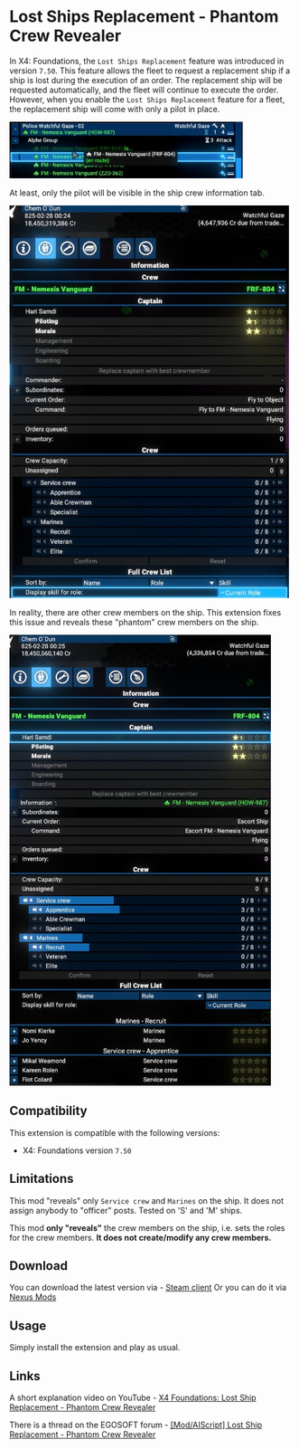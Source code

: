 # Lost Ships Replacement - Phantom Crew Revealer

In X4: Foundations, the `Lost Ships Replacement` feature was introduced in version `7.50`.
This feature allows the fleet to request a replacement ship if a ship is lost during the execution of an order. The replacement ship will be requested automatically, and the fleet will continue to execute the order.
However, when you enable the `Lost Ships Replacement` feature for a fleet, the replacement ship will come with only a pilot in place.

![Replacement ship is coming](docs/images/replacement_ship_is_coming.jpg)

At least, only the pilot will be visible in the ship crew information tab.

![Empty crew on it](docs/images/replacement_ship_empty_crew.jpg)

In reality, there are other crew members on the ship. This extension fixes this issue and reveals these "phantom" crew members on the ship.

![Revealed "phantom" crew](docs/images/replacement_ship_revealed_crew.jpg)

## Compatibility

This extension is compatible with the following versions:

- X4: Foundations version `7.50`

## Limitations

This mod "reveals" only `Service crew` and `Marines` on the ship. It does not assign anybody to "officer" posts. Tested on 'S' and 'M' ships.

This mod **only "reveals"** the crew members on the ship, i.e. sets the roles for the crew members. **It does not create/modify any crew members.**

## Download

You can download the latest version via - [Steam client](https://steamcommunity.com/id/chemodun/myworkshopfiles/?appid=392160)
Or you can do it via [Nexus Mods](https://next.nexusmods.com/profile/ChemODun/mods?gameId=2659)

## Usage

Simply install the extension and play as usual.

## Links

A short explanation video on YouTube - [X4 Foundations: Lost Ship Replacement - Phantom Crew Revealer](https://www.youtube.com/watch?v=WM6ZbeVTh6E)

There is a thread on the EGOSOFT forum - [[Mod/AIScript] Lost Ship Replacement - Phantom Crew Revealer](https://forum.egosoft.com/viewtopic.php?t=470128)
